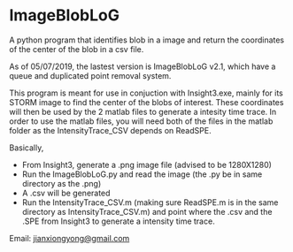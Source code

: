 # ImageBlobLoG
A python program that identifies blob in a image and return the coordinates of the center of the blob in a csv file.

As of 05/07/2019, the lastest version is ImageBlobLoG v2.1, which have a queue and duplicated point removal system.

This program is meant for use in conjuction with Insight3.exe, mainly for its STORM image to find the center of the blobs of interest. These coordinates will then be used by the 2 matlab files to generate a intesity time trace.
In order to use the matlab files, you will need both of the files in the matlab folder as the IntensityTrace_CSV depends on ReadSPE.

Basically,
- From Insight3, generate a .png image file (advised to be 1280X1280)
- Run the ImageBlobLoG.py and read the image (the .py be in same directory as the .png)
- A .csv will be generated
- Run the IntensityTrace_CSV.m (making sure ReadSPE.m is in the same directory as IntensityTrace_CSV.m) and point where the .csv and the .SPE from Insight3 to generate a intensity time trace.

Email: jianxiongyong@gmail.com 
